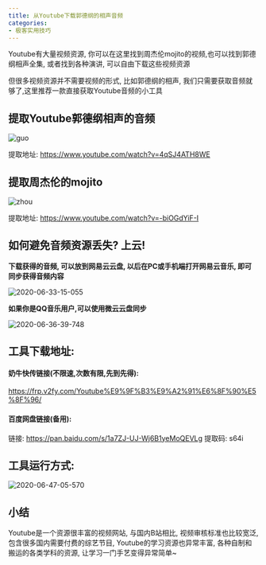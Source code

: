 ```yaml
---
title: 从Youtube下载郭德纲的相声音频
categories:
- 极客实用技巧
---
```




Youtube有大量视频资源, 你可以在这里找到周杰伦mojito的视频,也可以找到郭德纲相声全集, 或者找到各种演讲,  可以自由下载这些视频资源



但很多视频资源并不需要视频的形式, 比如郭德纲的相声, 我们只需要获取音频就够了,这里推荐一款直接获取Youtube音频的小工具



## 提取Youtube郭德纲相声的音频



![guo](https://cdn.fangyuanxiaozhan.com/assets/1694170382280knfBZC2N.gif)

提取地址: https://www.youtube.com/watch?v=4qSJ4ATH8WE



## 提取周杰伦的mojito

![zhou](https://cdn.fangyuanxiaozhan.com/assets/16941704158197iHi81e7.gif)

提取地址: https://www.youtube.com/watch?v=-biOGdYiF-I



## 如何避免音频资源丢失? 上云!

**下载获得的音频, 可以放到网易云云盘, 以后在PC或手机端打开网易云音乐, 即可同步获得音频内容**



![2020-06-33-15-055](https://cdn.fangyuanxiaozhan.com/assets/1694170418052TBCw55Yt.png)





**如果你是QQ音乐用户,可以使用微云云盘同步**

![2020-06-36-39-748](https://cdn.fangyuanxiaozhan.com/assets/1694170420773EYnrC8Q4.png)



## 工具下载地址:



#### 奶牛快传链接(不限速,次数有限,先到先得):

https://frp.v2fy.com/Youtube%E9%9F%B3%E9%A2%91%E6%8F%90%E5%8F%96/



#### 百度网盘链接(备用): 



链接: https://pan.baidu.com/s/1a7ZJ-UJ-Wj6B1yeMoQEVLg 提取码: s64i



## 工具运行方式:



![2020-06-47-05-570](https://cdn.fangyuanxiaozhan.com/assets/1694170557038pzMZ853y.png)



## 小结



Youtube是一个资源很丰富的视频网站, 与国内B站相比,  视频审核标准也比较宽泛,包含很多国内需要付费的综艺节目, Youtube的学习资源也异常丰富, 各种自制和搬运的各类学科的资源, 让学习一门手艺变得异常简单~